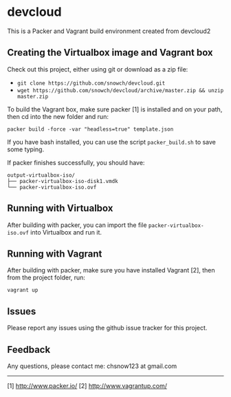 devcloud
========

This is a Packer and Vagrant build environment created from devcloud2

Creating the Virtualbox image and Vagrant box
---------------------------------------------

Check out this project, either using git or download as a zip file:

 - ```git clone https://github.com/snowch/devcloud.git```
 - ```wget https://github.com/snowch/devcloud/archive/master.zip && unzip master.zip```

To build the Vagrant box, make sure packer [1] is installed and on your path, then cd into the new folder and run:

```packer build -force -var "headless=true" template.json```

If you have bash installed, you can use the script ```packer_build.sh``` to save some typing.

If packer finishes successfully, you should have:

```
output-virtualbox-iso/
├── packer-virtualbox-iso-disk1.vmdk
└── packer-virtualbox-iso.ovf
```

Running with Virtualbox
-----------------------

After building with packer, you can import the file ```packer-virtualbox-iso.ovf``` into Virtualbox and run it.

Running with Vagrant
--------------------

After building with packer, make sure you have installed Vagrant [2], then from the project folder, run:

```vagrant up```

Issues
------
Please report any issues using the github issue tracker for this project.

Feedback
--------

Any questions, please contact me: chsnow123 at gmail.com 




---
[1] http://www.packer.io/ 
[2] http://www.vagrantup.com/
